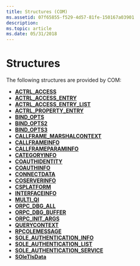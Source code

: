 ```yaml
---
title: Structures (COM)
ms.assetid: 07f65855-f529-4d57-81fe-150167a03901
description: 
ms.topic: article
ms.date: 05/31/2018
---
```


# Structures

The following structures are provided by COM:

-   [**ACTRL\_ACCESS**](/windows/win32/api/accctrl/ns-accctrl-actrl_accessa)
-   [**ACTRL\_ACCESS\_ENTRY**](/windows/desktop/api/AccCtrl/ns-accctrl-actrl_access_entrya)
-   [**ACTRL\_ACCESS\_ENTRY\_LIST**](/windows/desktop/api/AccCtrl/ns-accctrl-actrl_access_entry_lista)
-   [**ACTRL\_PROPERTY\_ENTRY**](/windows/desktop/api/AccCtrl/ns-accctrl-actrl_property_entrya)
-   [**BIND\_OPTS**](/windows/win32/api/objidl/ns-objidl-bind_opts)
-   [**BIND\_OPTS2**](/windows/win32/api/objidl/ns-objidl-bind_opts2~r1)
-   [**BIND\_OPTS3**](/windows/win32/api/objidl/ns-objidl-bind_opts3~r1)
-   [**CALLFRAME\_MARSHALCONTEXT**](/windows/win32/api/callobj/ns-callobj-callframe_marshalcontext)
-   [**CALLFRAMEINFO**](/windows/win32/api/callobj/ns-callobj-callframeinfo)
-   [**CALLFRAMEPARAMINFO**](/windows/win32/api/callobj/ns-callobj-callframeparaminfo)
-   [**CATEGORYINFO**](/windows/win32/api/comcat/ns-comcat-categoryinfo)
-   [**COAUTHIDENTITY**](/windows/desktop/api/wtypesbase/ns-wtypesbase-coauthidentity)
-   [**COAUTHINFO**](/windows/desktop/api/wtypesbase/ns-wtypesbase-coauthinfo)
-   [**CONNECTDATA**](/windows/win32/api/ocidl/ns-ocidl-connectdata)
-   [**COSERVERINFO**](https://msdn.microsoft.com/library/ms687322(v=VS.85).aspx)
-   [**CSPLATFORM**](/windows/win32/api/wtypes/ns-wtypes-csplatform)
-   [**INTERFACEINFO**](/windows/win32/api/objidl/ns-objidl-interfaceinfo)
-   [**MULTI\_QI**](https://msdn.microsoft.com/library/ms687289(v=VS.85).aspx)
-   [**ORPC\_DBG\_ALL**](orpc-dbg-all.md)
-   [**ORPC\_DBG\_BUFFER**](orpc-dbg-all.md)
-   [**ORPC\_INIT\_ARGS**](orpc-init-args.md)
-   [**QUERYCONTEXT**](/windows/win32/api/wtypes/ns-wtypes-querycontext)
-   [**RPCOLEMESSAGE**](https://msdn.microsoft.com/library/ms691405(v=VS.85).aspx)
-   [**SOLE\_AUTHENTICATION\_INFO**](https://msdn.microsoft.com/library/ms680049(v=VS.85).aspx)
-   [**SOLE\_AUTHENTICATION\_LIST**](https://msdn.microsoft.com/library/ms680039(v=VS.85).aspx)
-   [**SOLE\_AUTHENTICATION\_SERVICE**](https://msdn.microsoft.com/library/ms686648(v=VS.85).aspx)
-   [**SOleTlsData**](https://msdn.microsoft.com/library/ms690269(v=VS.85).aspx)

 

 




